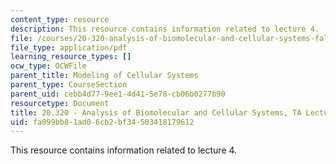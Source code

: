 ```yaml
---
content_type: resource
description: This resource contains information related to lecture 4.
file: /courses/20-320-analysis-of-biomolecular-and-cellular-systems-fall-2012/fa099bb81ad06cb2bf34503418179612_MIT20_320F12_Lecture4.pdf
file_type: application/pdf
learning_resource_types: []
ocw_type: OCWFile
parent_title: Modeling of Cellular Systems
parent_type: CourseSection
parent_uid: cebb4d77-9ee1-4d41-5e78-cb06b0277b90
resourcetype: Document
title: 20.320 - Analysis of Biomolecular and Cellular Systems, TA Lecture Note 4
uid: fa099bb8-1ad0-6cb2-bf34-503418179612
---
```

This resource contains information related to lecture 4.